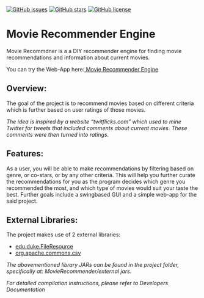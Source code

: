 [![GitHub issues](https://img.shields.io/github/issues/SABERGLOW/Movie_Recommender_Engine)](https://github.com/SABERGLOW/Movie_Recommender_Engine/issues) [![GitHub stars](https://img.shields.io/github/stars/SABERGLOW/Movie_Recommender_Engine)](https://github.com/SABERGLOW/Movie_Recommender_Engine/stargazers) [![GitHub license](https://img.shields.io/github/license/SABERGLOW/Movie_Recommender_Engine)](https://github.com/SABERGLOW/Movie_Recommender_Engine/blob/master/LICENSE)


# Movie Recommender Engine
Movie Recommdner is a a DIY recommender engine for finding movie recommendations and information about current movies. 

You can try the Web-App here:<a href="https://www.dukelearntoprogram.com//capstone/recommender.php?id=N4yFi2jPx5Xr7l"> Movie Recommender Engine </a> 


## Overview:
The goal of the project is to recommend movies based on different criteria which is further based on user ratings of those movies.

_The idea is inspired by a website “twitflicks.com” which used to mine Twitter for
tweets that included comments about current movies. These comments were
then turned into ratings._



## Features:
As a user, you will be able to make recommendations by filtering based on genre, or co-stars, or by
any other criteria. This will help you further curate the recommendations for you
as the program decides which genre you recommended the most, and which
type of movies would suit your taste the best. Further goals include a swingbased GUI and a simple web-app for the said project.


## External Libraries:
The project makes use of 2 external libraries:
  * <a href="https://www.dukelearntoprogram.com/course2/doc/javadoc/edu/duke/FileResource.html"> edu.duke.FileResource </a>
  * <a href="https://commons.apache.org/proper/commons-csv/"> org.apache.commons.csv </a>

_The abovementioned library JARs can be found in the project folder,
specifically at: MovieRecommender/external jars._


_For detailed compilation instructions, please refer to Developers Documentation_
